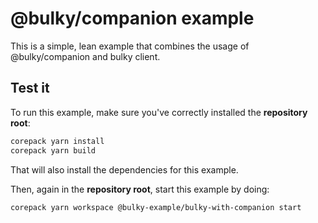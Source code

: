 # @bulky/companion example

This is a simple, lean example that combines the usage of @bulky/companion and bulky client.

## Test it

To run this example, make sure you've correctly installed the **repository root**:

```bash
corepack yarn install
corepack yarn build
```

That will also install the dependencies for this example.

Then, again in the **repository root**, start this example by doing:

```bash
corepack yarn workspace @bulky-example/bulky-with-companion start
```
